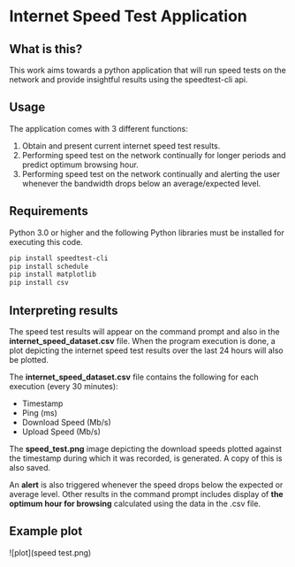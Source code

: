 # Internet Speed Test Application

## What is this?

This work aims towards a python application that will run speed tests on the network and provide insightful results using the speedtest-cli api.

## Usage

The application comes with 3 different functions:

1. Obtain and present current internet speed test results.
2. Performing speed test on the network continually for longer periods and predict optimum browsing hour.
3. Performing speed test on the network continually and alerting the user whenever the bandwidth drops below an average/expected level.

## Requirements

Python 3.0 or higher and the following Python libraries must be installed for executing this code. 

```bash
pip install speedtest-cli
pip install schedule
pip install matplotlib
pip install csv
```

## Interpreting results

The speed test results will appear on the command prompt and also in the **internet_speed_dataset.csv** file. When the program execution is done, a plot depicting the internet speed test results over the last 24 hours will also be plotted.

The **internet_speed_dataset.csv** file contains the following for each execution (every 30 minutes):

- Timestamp
- Ping (ms)
- Download Speed (Mb/s)
- Upload Speed (Mb/s)

The **speed_test.png** image depicting the download speeds plotted against the timestamp during which it was recorded, is generated. A copy of this is also saved. 

An **alert** is also triggered whenever the speed drops below the expected or average level. Other results in the command prompt includes display of **the optimum hour for browsing** calculated using the data in the .csv file. 

## Example plot

![plot](speed test.png)


